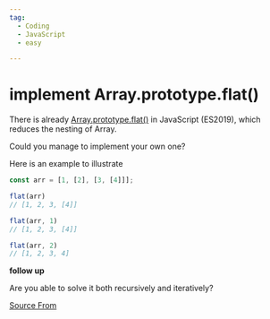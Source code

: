 ```yaml
---
tag:
  - Coding
  - JavaScript
  - easy

---
```

  
# implement Array.prototype.flat()

There is already [Array.prototype.flat()](https://developer.mozilla.org/en-US/docs/Web/JavaScript/Reference/Global_Objects/Array/flat) in JavaScript (ES2019), which reduces the nesting of Array.

Could you manage to implement your own one?

Here is an example to illustrate

```js
const arr = [1, [2], [3, [4]]];

flat(arr)
// [1, 2, 3, [4]]

flat(arr, 1)
// [1, 2, 3, [4]]

flat(arr, 2)
// [1, 2, 3, 4]
```

**follow up**

Are you able to solve it both recursively and iteratively?


[Source From](https://bigfrontend.dev/problem/implement-Array-prototype.flat)

  